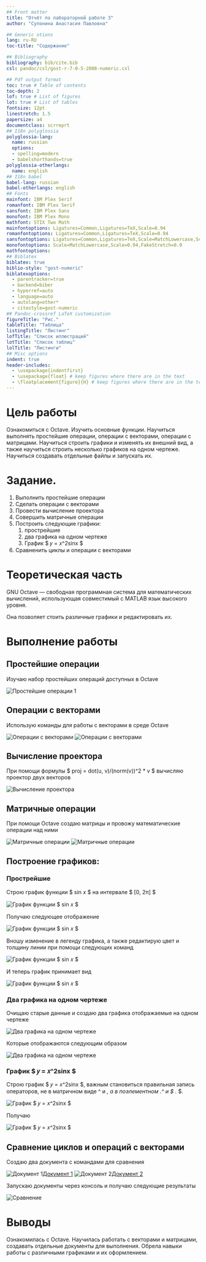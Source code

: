 ```yaml
---
## Front matter
title: "Отчёт по лабораторной работе 3"
author: "Супонина Анастасия Павловна"

## Generic otions
lang: ru-RU
toc-title: "Содержание"

## Bibliography
bibliography: bib/cite.bib
csl: pandoc/csl/gost-r-7-0-5-2008-numeric.csl

## Pdf output format
toc: true # Table of contents
toc-depth: 2
lof: true # List of figures
lot: true # List of tables
fontsize: 12pt
linestretch: 1.5
papersize: a4
documentclass: scrreprt
## I18n polyglossia
polyglossia-lang:
  name: russian
  options:
  - spelling=modern
  - babelshorthands=true
polyglossia-otherlangs:
  name: english
## I18n babel
babel-lang: russian
babel-otherlangs: english
## Fonts
mainfont: IBM Plex Serif
romanfont: IBM Plex Serif
sansfont: IBM Plex Sans
monofont: IBM Plex Mono
mathfont: STIX Two Math
mainfontoptions: Ligatures=Common,Ligatures=TeX,Scale=0.94
romanfontoptions: Ligatures=Common,Ligatures=TeX,Scale=0.94
sansfontoptions: Ligatures=Common,Ligatures=TeX,Scale=MatchLowercase,Scale=0.94
monofontoptions: Scale=MatchLowercase,Scale=0.94,FakeStretch=0.9
mathfontoptions:
## Biblatex
biblatex: true
biblio-style: "gost-numeric"
biblatexoptions:
  - parentracker=true
  - backend=biber
  - hyperref=auto
  - language=auto
  - autolang=other*
  - citestyle=gost-numeric
## Pandoc-crossref LaTeX customization
figureTitle: "Рис."
tableTitle: "Таблица"
listingTitle: "Листинг"
lofTitle: "Список иллюстраций"
lotTitle: "Список таблиц"
lolTitle: "Листинги"
## Misc options
indent: true
header-includes:
  - \usepackage{indentfirst}
  - \usepackage{float} # keep figures where there are in the text
  - \floatplacement{figure}{H} # keep figures where there are in the text
---
```


# Цель работы

Ознакомиться с Octave. Изучить основные функции. Научиться выполнять простейшие операции, операции с векторами, операции с матрицами. Научиться строить графики и изменять их внешний вид, а также научиться строить несколько графиков на одном чертеже. Научиться создавать отдельные файлы и запускать их.

# Задание.

1) Выполнить простейшие операции
2) Сделать операции с векторами
3) Провести вычисление проектора
4) Совершить матричные операции
5) Построить следующие графики:  
    1. прострейшие
    2. два графика на одном чертеже
    3. График $ 𝑦 = 𝑥^2sinx $
6) Сравненить циклы и операции с векторами

# Теоретическая часть

GNU Octave — свободная программная система для математических вычислений, использующая совместимый с MATLAB язык высокого уровня.

Она позволяет стоить различные графики и редактировать их. 

# Выполнение работы

## Простейшие операции

Изучаю набор простейших операций доступных в Octave

![Простейшие операции 1](LabShPr3/ph1.1.JPG)

## Операции с векторами

Использую команды для работы с векторами в среде Octave

![Операции с векторами](LabShPr3/ph1.JPG)
![Операции с векторами](LabShPr3/ph2.1.JPG)

## Вычисление проектора

При помощи формулы $ proj = dot(u, v)/(norm(v))^2 * v $ вычисляю проектор двух векторов

![Вычисление проектора](LabShPr3/ph2.JPG)

## Матричные операции

При помощи Octave создаю матрицы и провожу математические операции над ними

![Матричные операции](LabShPr3/ph3.JPG)
![Матричные операции](LabShPr3/ph4.JPG)

## Построение графиков:  

### Прострейшие

Строю график функции $ sin 𝑥 $ на интервале $ [0, 2π] $

![График функции $ sin 𝑥 $](LabShPr3/ph5.1.JPG)

Получаю следующее отображение

![График функции $ sin 𝑥 $](LabShPr3/gr1.JPG)

Вношу изменение в легенду графика, а также редактирую цвет и толщину линии при помощи следующих команд

![График функции $ sin 𝑥 $](LabShPr3/ph5.2.JPG)

И теперь график принимает вид

![График функции $ sin 𝑥 $](LabShPr3/gr2.JPG)

### Два графика на одном чертеже

Очищаю старые данные и создаю два графика отображаемые на одном чертеже

![Два графика на одном чертеже](LabShPr3/ph6.JPG)

Которые отображаются следующим образом

![Два графика на одном чертеже](LabShPr3/gr3.JPG)

### График $ 𝑦 = 𝑥^2sinx $

Строю график $ 𝑦 = 𝑥^2sinx $, важным становиться правильная запись операторов, не в матричном виде ^ и *, а в поэлементном .^ и $ .* $.

![График $ 𝑦 = 𝑥^2sinx $](LabShPr3/ph7.JPG)

Получаю

![График $ 𝑦 = 𝑥^2sinx $](LabShPr3/gr4.JPG)

## Сравнение циклов и операций с векторами

Создаю два документа с командами для сравнения 

![Документ 1](LabShPr3/loop1.JPG)[Документ 1](LabShPr3/loop_for.m)
![Документ 2](LabShPr3/loop2.JPG)[Документ 2](LabShPr3/loop_vec.m)

Запускаю документы через консоль и получаю следующие результаты

![Сравнение](LabShPr3/ph8.JPG)

# Выводы

Ознакомилась с Octave. Научилась работать с векторами и матрицами, создавать отдельные документы для выполнения. Обрела навыки работы с различными графиками и их оформлением.


